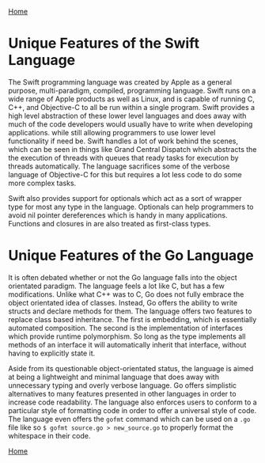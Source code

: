 [Home](../README.md)

# Unique Features of the Swift Language

The Swift programming language was created by Apple as a general purpose, multi-paradigm, compiled, programming language. Swift runs on a wide range of Apple products as well as Linux, and is capable of running C, C++, and Objective-C to all be run within a single program. Swift provides a high level abstraction of these lower level languages and does away with much of the code developers would usually have to write when developing applications. while still allowing programmers to use lower level functionality if need be. Swift handles a lot of work behind the scenes, which can be seen in things like Grand Central Dispatch which abstracts the the execution of threads with queues that ready tasks for execution by threads automatically. The language sacrifices some of the verbose language of Objective-C for this but requires a lot less code to do some more complex tasks.

Swift also provides support for optionals which act as a sort of wrapper type for most any type in the language. Optionals can help programmers to avoid nil pointer dereferences which is handy in many applications. Functions and closures in are also treated as first-class types. 

# Unique Features of the Go Language

It is often debated whether or not the Go language falls into the object orientated paradigm. The language feels a lot like C, but has a few modifications. Unlike what C++ was to C, Go does not fully embrace the object orientated idea of classes. Instead, Go offers the ability to write structs and declare methods for them. The language offers two features to replace class based inheritance. The first is embedding, which is essentially automated composition. The second is the implementation of interfaces which provide runtime polymorphism. So long as the type implements all methods of an interface it will automatically inherit that interface, without having to explicitly state it.

Aside from its questionable object-orientated status, the language is aimed at being a lightweight and minimal language that does away with unnecessary typing and overly verbose language. Go offers simplistic alternatives to many features presented in other languages in order to increase code readability. The language also enforces users to conform to a particular style of formatting code in order to offer a universal style of code. The language even offers the `gofmt` command which can be used on a `.go` file like so `$ gofmt source.go > new_source.go` to properly format the whitespace in their code.

[Home](../README.md)
